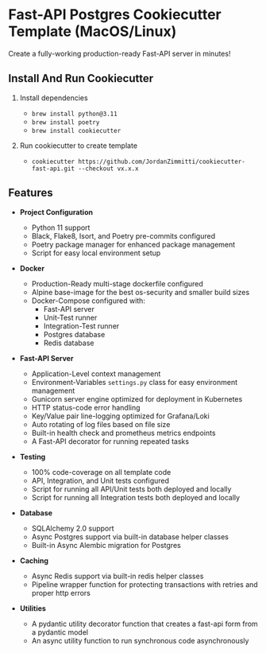 # __Fast-API Postgres Cookiecutter Template (MacOS/Linux)__
Create a fully-working production-ready Fast-API server in minutes!

## __Install And Run Cookiecutter__

1. Install dependencies
   * `brew install python@3.11`
   * `brew install poetry`
   * `brew install cookiecutter`

2. Run cookiecutter to create template
    * `cookiecutter https://github.com/JordanZimmitti/cookiecutter-fast-api.git --checkout vx.x.x`

## __Features__

* **Project Configuration**
    * Python 11 support 
    * Black, Flake8, Isort, and Poetry pre-commits configured
    * Poetry package manager for enhanced package management
    * Script for easy local environment setup
  
* **Docker**
    * Production-Ready multi-stage dockerfile configured
    * Alpine base-image for the best os-security and smaller build sizes 
    * Docker-Compose configured with: 
        * Fast-API server 
        * Unit-Test runner
        * Integration-Test runner
        * Postgres database
        * Redis database
    
* **Fast-API Server**
    * Application-Level context management 
    * Environment-Variables `settings.py` class for easy environment management 
    * Gunicorn server engine optimized for deployment in Kubernetes
    * HTTP status-code error handling
    * Key/Value pair line-logging optimized for Grafana/Loki
    * Auto rotating of log files based on file size
    * Built-in health check and prometheus metrics endpoints
    * A Fast-API decorator for running repeated tasks 

* **Testing**
    * 100% code-coverage on all template code
    * API, Integration, and Unit tests configured
    * Script for running all API/Unit tests both deployed and locally
    * Script for running all Integration tests both deployed and locally
  
* **Database** 
    * SQLAlchemy 2.0 support 
    * Async Postgres support via built-in database helper classes
    * Built-in Async Alembic migration for Postgres

* **Caching**
    * Async Redis support via built-in redis helper classes 
    * Pipeline wrapper function for protecting transactions with retries and proper http errors

* **Utilities**
    * A pydantic utility decorator function that creates a fast-api form from a pydantic model
    * An async utility function to run synchronous code asynchronously

